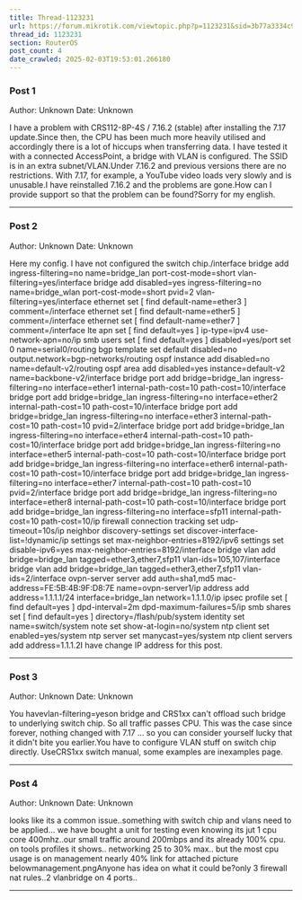 ```yaml
---
title: Thread-1123231
url: https://forum.mikrotik.com/viewtopic.php?p=1123231&sid=3b77a3334c914448dbbc02bfdff4c3aa#p1123231
thread_id: 1123231
section: RouterOS
post_count: 4
date_crawled: 2025-02-03T19:53:01.266180
---
```


### Post 1
Author: Unknown
Date: Unknown

I have a problem with CRS112-8P-4S / 7.16.2 (stable) after installing the 7.17 update.Since then, the CPU has been much more heavily utilised and accordingly there is a lot of hiccups when transferring data. I have tested it with a connected AccessPoint, a bridge with VLAN is configured. The SSID is in an extra subnet/VLAN.Under 7.16.2 and previous versions there are no restrictions. With 7.17, for example, a YouTube video loads very slowly and is unusable.I have reinstalled 7.16.2 and the problems are gone.How can I provide support so that the problem can be found?Sorry for my english.

---
### Post 2
Author: Unknown
Date: Unknown

Here my config. I have not configured the switch chip./interface bridge add ingress-filtering=no name=bridge_lan port-cost-mode=short vlan-filtering=yes/interface bridge add disabled=yes ingress-filtering=no name=bridge_wlan port-cost-mode=short pvid=2 vlan-filtering=yes/interface ethernet set [ find default-name=ether3 ] comment=/interface ethernet set [ find default-name=ether5 ] comment=/interface ethernet set [ find default-name=ether7 ] comment=/interface lte apn set [ find default=yes ] ip-type=ipv4 use-network-apn=no/ip smb users set [ find default=yes ] disabled=yes/port set 0 name=serial0/routing bgp template set default disabled=no output.network=bgp-networks/routing ospf instance add disabled=no name=default-v2/routing ospf area add disabled=yes instance=default-v2 name=backbone-v2/interface bridge port add bridge=bridge_lan ingress-filtering=no interface=ether1 internal-path-cost=10 path-cost=10/interface bridge port add bridge=bridge_lan ingress-filtering=no interface=ether2 internal-path-cost=10 path-cost=10/interface bridge port add bridge=bridge_lan ingress-filtering=no interface=ether3 internal-path-cost=10 path-cost=10 pvid=2/interface bridge port add bridge=bridge_lan ingress-filtering=no interface=ether4 internal-path-cost=10 path-cost=10/interface bridge port add bridge=bridge_lan ingress-filtering=no interface=ether5 internal-path-cost=10 path-cost=10/interface bridge port add bridge=bridge_lan ingress-filtering=no interface=ether6 internal-path-cost=10 path-cost=10/interface bridge port add bridge=bridge_lan ingress-filtering=no interface=ether7 internal-path-cost=10 path-cost=10 pvid=2/interface bridge port add bridge=bridge_lan ingress-filtering=no interface=ether8 internal-path-cost=10 path-cost=10/interface bridge port add bridge=bridge_lan ingress-filtering=no interface=sfp11 internal-path-cost=10 path-cost=10/ip firewall connection tracking set udp-timeout=10s/ip neighbor discovery-settings set discover-interface-list=!dynamic/ip settings set max-neighbor-entries=8192/ipv6 settings set disable-ipv6=yes max-neighbor-entries=8192/interface bridge vlan add bridge=bridge_lan tagged=ether3,ether7,sfp11 vlan-ids=105,107/interface bridge vlan add bridge=bridge_lan tagged=ether3,ether7,sfp11 vlan-ids=2/interface ovpn-server server add auth=sha1,md5 mac-address=FE:5B:4B:9F:D8:7E name=ovpn-server1/ip address add address=1.1.1.1/24 interface=bridge_lan network=1.1.1.0/ip ipsec profile set [ find default=yes ] dpd-interval=2m dpd-maximum-failures=5/ip smb shares set [ find default=yes ] directory=/flash/pub/system identity set name=switch/system note set show-at-login=no/system ntp client set enabled=yes/system ntp server set manycast=yes/system ntp client servers add address=1.1.1.2I have change IP address for this post.

---
### Post 3
Author: Unknown
Date: Unknown

You havevlan-filtering=yeson bridge and CRS1xx can't offload such bridge to underlying switch chip. So all traffic passes CPU. This was the case since forever, nothing changed with 7.17 ... so you can consider yourself lucky that it didn't bite you earlier.You have to configure VLAN stuff on switch chip directly. UseCRS1xx switch manual, some examples are inexamples page.

---
### Post 4
Author: Unknown
Date: Unknown

looks like its a common issue..something with switch chip and vlans need to be applied... we have bought a unit for testing even knowing its jut 1 cpu core 400mhz..our small traffic around 200mbps and its already 100% cpu.  on tools profiles it shows..  networking 25 to 30% max.. but the most cpu usage is on management nearly 40% link for attached picture belowmanagement.pngAnyone has idea on what it could be?only 3 firewall nat rules..2 vlanbridge on 4 ports..

---
